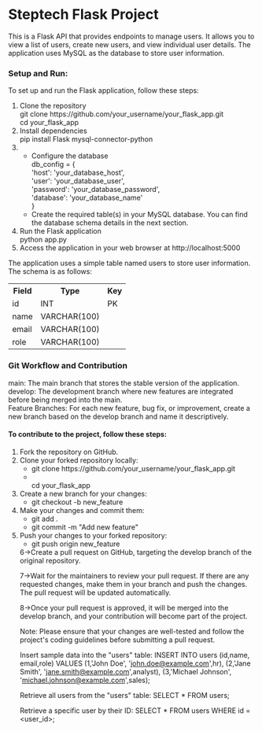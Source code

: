 <h1>Steptech Flask Project</h1>

<p>This is a Flask API that provides endpoints to manage users. It allows you to view a list of users, create new users, and view individual user details. The application uses MySQL as the database to store user information.</p>


<h3>Setup and Run:</h3>
<p></p>To set up and run the Flask application, follow these steps:</p>
<ol>
           <li>Clone the repository<br>
           git clone https://github.com/your_username/your_flask_app.git<br>
           cd your_flask_app<br>
           </l1>
<li>Install dependencies<br>
          pip install Flask mysql-connector-python
</li>
<li>
           <ul><li>Configure the database<br>
          db_config = {<br>
    'host': 'your_database_host',<br>
    'user': 'your_database_user',<br>
    'password': 'your_database_password',<br>
    'database': 'your_database_name'<br>
  }</li>
  <li>Create the required table(s) in your MySQL database. You can find the database schema details in the next section.</li>
           </ul></li>

  <li> Run the Flask application<br>
             python app.py</li>
<li> Access the application in your web browser at http://localhost:5000</li>
</ol>
<p>The application uses a simple table named users to store user information. The schema is as follows:</p>
<table>
                  <tr>
                         <th>Field</th>
                         <th>Type</th>
                         <th>Key</th>
                  </tr>  
                  <tr>
                         <td>id</td>
                         <td>INT</td>
                         <td>PK</td>
                  </tr>  
                  <tr>
                         <td>name</td>
                         <td>VARCHAR(100)</td>
                         <td></td>
                  </tr> 
                  <tr>
                         <td>email</td>
                         <td>VARCHAR(100)</td>
                         <td></td>
                  </tr> 
                  <tr>
                         <td>role</td>
                         <td>VARCHAR(100)</td>
                         <td></td>
                  </tr> 
</table>


<h3>Git Workflow and Contribution</h3>

<p>main: The main branch that stores the stable version of the application.<br>
develop: The development branch where new features are integrated before being merged into the main.<br>
Feature Branches: For each new feature, bug fix, or improvement, create a new branch based on the develop branch and name it descriptively.</p>

<h4>To contribute to the project, follow these steps:</h4>

<ol>
           <li>Fork the repository on GitHub.</li>
<li>Clone your forked repository locally:<br>
           <ul>
           <li>git clone https://github.com/your_username/your_flask_app.git</li>
           <li></li>cd your_flask_app</li>
                      </ul></li>
<li> Create a new branch for your changes:<br>
           <ul><li>git checkout -b new_feature</li></ul></li>
<li>  Make your changes and commit them:<br>
            <ul><li>git add .</li>
            <li>git commit -m "Add new feature"</li>
           </ul></li>
<li>Push your changes to your forked repository:<br>
           <ul>
                      <li>
          git push origin new_feature</li>
           </ul>
</li>
6->Create a pull request on GitHub, targeting the develop branch of the original repository.

7->Wait for the maintainers to review your pull request. If there are any requested changes, make them in your branch and push the changes. The pull request will be updated automatically.

8->Once your pull request is approved, it will be merged into the develop branch, and your contribution will become part of the project.



Note: Please ensure that your changes are well-tested and follow the project's coding guidelines before submitting a pull request.

Insert sample data into the "users" table:
 INSERT INTO users (id,name, email,role) VALUES
  (1,'John Doe', 'john.doe@example.com',hr),
  (2,'Jane Smith', 'jane.smith@example.com',analyst),
  (3,'Michael Johnson', 'michael.johnson@example.com',sales);

  Retrieve all users from the "users" table:
     SELECT * FROM users;

Retrieve a specific user by their ID:
      SELECT * FROM users WHERE id = <user_id>;






